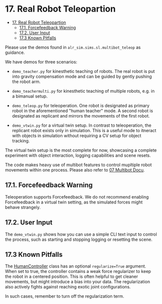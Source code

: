 # 17. Real Robot Teleopartion

- [17. Real Robot Teleopartion](#17-real-robot-teleopartion)
  - [17.1. Forcefeedback Warning](#171-forcefeedback-warning)
  - [17.2. User Input](#172-user-input)
  - [17.3 Known Pitfalls](#173-known-pitfalls)

Please use the demos found in `alr_sim.sims.sl.multibot_teleop` as guidance.

We have demos for three scenarios:

- `demo_teacher.py` for kinesthetic teaching of robots. The real robot is put into gravity compensation mode and can be guided by gently pushing the robot arm.

- `demo_teachermulti.py` for kinesthetic teaching of multiple robots, e.g. in a bimanual setup.

- `demo_teleop.py` for teleoperation. One robot is designated as primary robot in the aforementioned "human teacher" mode. A second robot is designated as replicant and mirrors the movements of the first robot.
- `demo_vtwin.py` for a virtual twin setup. In contrast to teleoperation, the replicant robot exists only in simulation. This is a useful mode to itneract with objects in simulation without requiring a CV setup for object tracking.

The virtual twin setup is the most complete for now, showcasing a complete experiment with object interaction, logging capabilities and scene resets.

The code makes heavy use of multibot features to control mupltiple robot movements within one process. Please also refer to [07 Multibot Docu](07_multibot.md).

## 17.1. Forcefeedback Warning
Teleoperation supports Forcefeedback. We do not recommend enabling Forcefeedback in a virtual twin setting, as the simulated forces might behave strangely.

## 17.2. User Input
The `demo_vtwin.py` shows how you can use a simple CLI text input to control the process, such as starting and stopping logging or resetting the scene.

## 17.3 Known Pitfalls
The [HumanController](../alr_sim/sims/sl/multibot_teleop/src/human_controller.py) class has an optional `regularize=True` argument. When set to true, the controller contains a weak force regularizer to keep the robot in a centered position. This is often helpful to get cleaner movements, but might introduce a bias into your data. The regularization also actively fights against reaching exotic joint configurations.

In such cases, remember to turn off the regularization term.